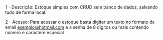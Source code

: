 1 - Descrição:
Estoque simples com CRUD sem banco de dados, salvando tudo de forma local.

2 - Acesso:
Para acessar o estoque basta digitar um texto no formato de email exemplo@hotmail.com
e a senha de 8 digitos ou mais contendo número e caractere especial
